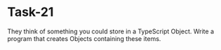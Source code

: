 # Task-21
They think of something you could store in a TypeScript Object. Write a program that creates Objects containing these items.
